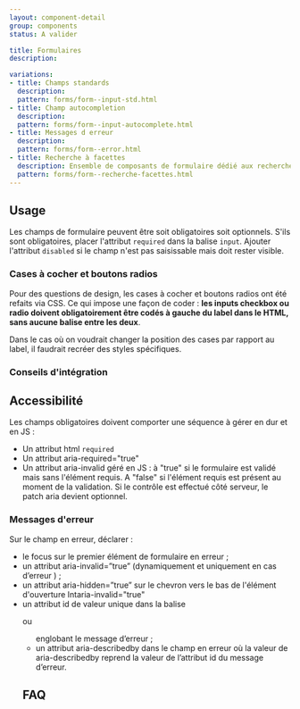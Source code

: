 ```yaml
---
layout: component-detail
group: components
status: A valider

title: Formulaires
description: 

variations:
- title: Champs standards
  description: 
  pattern: forms/form--input-std.html
- title: Champ autocompletion
  description: 
  pattern: forms/form--input-autocomplete.html
- title: Messages d erreur
  description:
  pattern: forms/form--error.html
- title: Recherche à facettes
  description: Ensemble de composants de formulaire dédié aux recherches
  pattern: forms/form--recherche-facettes.html
---
```


## Usage

Les champs de formulaire peuvent être soit obligatoires soit optionnels. S'ils sont obligatoires, placer l'attribut `required` dans la balise `input`.
Ajouter l'attribut `disabled` si le champ n'est pas saisissable mais doit rester visible.

### Cases à cocher et boutons radios

Pour des questions de design, les cases à cocher et boutons radios ont été refaits via CSS. Ce qui impose une façon de coder : **les inputs checkbox ou radio doivent obligatoirement être codés à gauche du label dans le HTML, sans aucune balise entre les deux**.

Dans le cas où on voudrait changer la position des cases par rapport au label, il faudrait recréer des styles spécifiques.

### Conseils d'intégration


## Accessibilité

Les champs obligatoires doivent comporter une séquence à gérer en dur et en JS :
* Un attribut html `required`
* Un attribut aria-required="true"
* Un attribut aria-invalid géré en JS : à "true" si le formulaire est validé mais sans l'élément requis. A "false" si l'élément requis est présent au moment de la validation. Si le contrôle est effectué côté serveur, le patch aria devient optionnel.

### Messages d'erreur

Sur le champ en erreur, déclarer  :
* le focus sur le premier élément de formulaire en erreur ;
* un attribut aria-invalid=”true” (dynamiquement et uniquement en cas d’erreur ) ;
* un attribut aria-hidden=”true” sur le chevron vers le bas de l'élément d'ouverture  Intaria-invalid="true"
* un attribut id de valeur unique dans la balise <p> ou <ul> englobant le message d’erreur ;
* un attribut aria-describedby dans le champ en erreur où la valeur de aria-describedby reprend la valeur de l’attribut id du message d’erreur.


## FAQ


